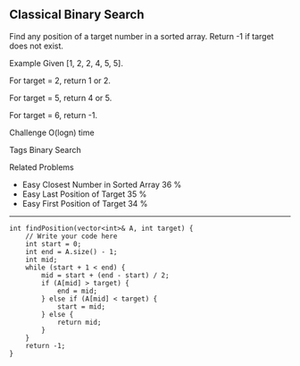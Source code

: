 ## Classical Binary Search  ##

Find any position of a target number in a sorted array. Return -1 if target does not exist.

Example
Given [1, 2, 2, 4, 5, 5].

For target = 2, return 1 or 2.

For target = 5, return 4 or 5.

For target = 6, return -1.

Challenge 
O(logn) time

Tags 
Binary Search

Related Problems 

- Easy Closest Number in Sorted Array 36 %
- Easy Last Position of Target 35 %
- Easy First Position of Target 34 %

----------
    int findPosition(vector<int>& A, int target) {
        // Write your code here
        int start = 0;
        int end = A.size() - 1;
        int mid;
        while (start + 1 < end) {
            mid = start + (end - start) / 2;
            if (A[mid] > target) {
                end = mid;
            } else if (A[mid] < target) {
                start = mid;
            } else {
                return mid;
            }
        }
        return -1;
    }